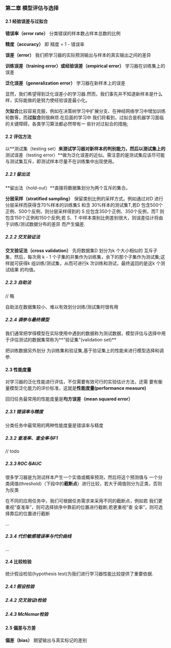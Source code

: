 ### 第二章 模型评估与选择

#### 2.1 经验误差与过拟合

**错误率（error rate）** 分类错误的样本数占样本总数的比例

**精度（accuracy）** 即 精度 = 1 - 错误率

**误差（error）** 我们把学习器的实际预测输出与样本的真实输出之间的差异

**训练误差（training error）或经验误差（empirical error）** 学习器在训练集上的误差

**泛化误差（generalization error）** 学习器在新样本上的误差



显然，我们希望得到泛化误差小的学习器.然而，我们事先并不知道新样本是什么样，实际能做的是努力使经验误差最小化。

**欠拟合**比较容易克服，例如在决策树学习中扩展分支、在神经网络学习中增加训练轮数等，而**过拟合**则很麻烦.在后面的学习中 我们将看到，过拟合是机器学习面临的关键障碍，各类学习算法都必然带有一 些针对过拟合的措施;





#### 2.2 评估方法

以**测试集（testing set）**来测试学习器对新样本的判别能力，然后以测试集上的**测试误差（testing error）**做为泛化误差的近似。需注意的是测试集应该尽可能与测试集互斥，即测试样本尽量不在训练集中出现使用。



##### 2.2.1 **留出法**

**留出法（hold-out）**直接将数据集划分为两个互斥的集合。

**分层采样（stratified sampling）** 保留类别比例的采样方式。例如通过对D 进行分层采样而获得含70%样本的训练集S 和含 30%样本的测试集T,若D 包含500个正例、500个反例，则分层采样得到的 S 应包含350个正例、350个反例，而T 则包含150个正例和150个反例;若 S、T 中样本类别比例差别很大，则误差估计将由于训练/测试数据分布的差异 而产生偏差.



##### 2.2.2 交叉验证法

**交叉验证法（cross validation）** 先将数据集D 划分为k 个大小相似的 互斥子集，然后，每次用 k - 1 个子集的并集作为训练集，余下的那个子集作为测试集;这样就可获得k 组训练/测试集，从而可进行k 次训练和测试，最终返回的是这k 个测试结果 的均值。



##### 2.2.3 自助法

// 略

自助法在数据集较小、难以有效划分训练/测试集时很有用



##### 2.2.4 调参与最终模型

我们通常把学得模型在实际使用中遇到的数据称为测试数据，模型评估与选择中用于评估测试的数据集常称为**“验证集"(validation set)**



把训练数据另外划分 为训练集和验证集,基于验证集上的性能来进行模型选择和调参.





#### 2.3 性能度量

对学习器的泛化性能进行评估，不仅需要有效可行的实验估计方法，还需 要有衡量模型泛化能力的评价标准，这就是**性能度量(performance measure)** 

回归任务最常用的性能度量是**均方误差（mean squared error）**



##### 2.3.1 错误率与精度

分类任务中最常用的两种性能度量是错误率与精度



##### 2.3.2 查准率、查全率与F1

// todo



##### 2.3.3 ROC与AUC

很多学习器是为测试样本产生一个实值或概率预测，然后将这个预测值与 一个分类阈值(threshold)（下段中的**截断点**）进行比较，若大于阈值则分为正类，否则为反类

在不同的应用任务中，我们可根据任务需求来采用不同的截断点，例如若 我们更重视“查准率”，则可选择排序中靠前的位置进行截断;若更重视“查 全率”，则可选择靠后的位置进行截断

...



##### 2.3.4 代价敏感错误率与代价曲线

...





#### 2.4 比较检验

统计假设检验(hypothesis test)为我们进行学习器性能比较提供了重要依据.



##### 2.4.1 假设检验



##### 2.4.2 交叉验证t检验



##### 2.4.3 McNemar检验



#### 2.5 偏差与方差

**偏差（bias）** 期望输出与真实标记的差别


